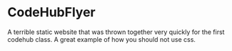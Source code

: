CodeHubFlyer
============

A terrible static website that was thrown together very quickly for the first codehub class. A great example of how you should not use css.
